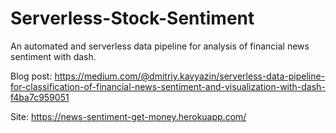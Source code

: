 # Serverless-Stock-Sentiment

An automated and serverless data pipeline for analysis of financial news sentiment with dash.

Blog post: https://medium.com/@dmitriy.kavyazin/serverless-data-pipeline-for-classification-of-financial-news-sentiment-and-visualization-with-dash-f4ba7c959051

Site: https://news-sentiment-get-money.herokuapp.com/
